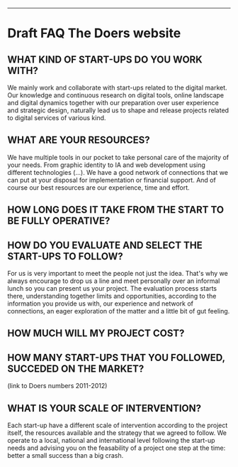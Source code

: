***
# Draft FAQ The Doers website

## WHAT KIND OF START-UPS DO YOU WORK WITH?
We mainly work and collaborate with start-ups related to the digital market. Our knowledge and continuous research on digital tools, online landscape and digital dynamics together with our preparation over user experience and strategic design, naturally lead us to shape and release projects related to digital services of various kind.

## WHAT ARE YOUR RESOURCES?
We have multiple tools in our pocket to take personal care of the majority of your needs. From graphic identity to IA and web development using different technologies (...). We have a good network of connections that we can put at your disposal for implementation or financial support. And of course our best resources are our experience, time and effort.

## HOW LONG DOES IT TAKE FROM THE START TO BE FULLY OPERATIVE?


## HOW DO YOU EVALUATE AND SELECT THE START-UPS TO FOLLOW?
For us is very important to meet the people not just the idea. That's why we always encourage to drop us a line and meet personally over an informal lunch so you can present us your project.
The evaluation process starts there, understanding together limits and opportunities, according to the information you provide us with, our experience and network of connections, an eager exploration of the matter and a little bit of gut feeling. 


## HOW MUCH WILL MY PROJECT COST?


## HOW MANY START-UPS THAT YOU FOLLOWED, SUCCEDED ON THE MARKET?
(link to Doers numbers 2011-2012)

## WHAT IS YOUR SCALE OF INTERVENTION?
Each start-up have a different scale of intervention according to the project itself, the resources available and the strategy that we agreed to follow. We operate to a local, national and international level following the start-up needs and advising you on the feasability of a project one step at the time: better a small success than a big crash.


